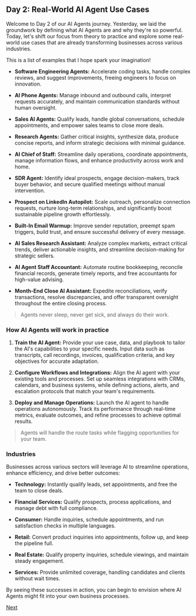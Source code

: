 ## Day 2: Real-World AI Agent Use Cases

Welcome to Day 2 of our AI Agents journey. Yesterday, we laid the groundwork by defining what AI Agents are and why they're so powerful. Today, let's shift our focus from theory to practice and explore some real-world use cases that are already transforming businesses across various industries.

This is a list of examples that I hope spark your imagination!

* **Software Engineering Agents:** Accelerate coding tasks, handle complex reviews, and suggest improvements, freeing engineers to focus on innovation.

* **AI Phone Agents:** Manage inbound and outbound calls, interpret requests accurately, and maintain communication standards without human oversight.

* **Sales AI Agents:** Qualify leads, handle global conversations, schedule appointments, and empower sales teams to close more deals.

* **Research Agents:** Gather critical insights, synthesize data, produce concise reports, and inform strategic decisions with minimal guidance.

* **AI Chief of Staff:** Streamline daily operations, coordinate appointments, manage information flows, and enhance productivity across work and home.

* **SDR Agent:** Identify ideal prospects, engage decision-makers, track buyer behavior, and secure qualified meetings without manual intervention.

* **Prospect on LinkedIn Autopilot:** Scale outreach, personalize connection requests, nurture long-term relationships, and significantly boost sustainable pipeline growth effortlessly.

* **Built-In Email Warmup:** Improve sender reputation, preempt spam triggers, build trust, and ensure successful delivery of every message.

* **AI Sales Research Assistant:** Analyze complex markets, extract critical trends, deliver actionable insights, and streamline decision-making for strategic sellers.

* **AI Agent Staff Accountant:** Automate routine bookkeeping, reconcile financial records, generate timely reports, and free accountants for high-value advising.

* **Month-End Close AI Assistant:** Expedite reconciliations, verify transactions, resolve discrepancies, and offer transparent oversight throughout the entire closing process.

> Agents never sleep, never get sick, and always do their work.

### How AI Agents will work in practice

1. **Train the AI Agent:** Provide your use case, data, and playbook to tailor the AI's capabilities to your specific needs. Input data such as transcripts, call recordings, invoices, qualification criteria, and key objectives for accurate adaptation.


2. **Configure Workflows and Integrations:** Align the AI agent with your existing tools and processes. Set up seamless integrations with CRMs, calendars, and business systems, while defining actions, alerts, and escalation protocols that match your team's requirements.


3. **Deploy and Manage Operations:** Launch the AI agent to handle operations autonomously. Track its performance through real-time metrics, evaluate outcomes, and refine processes to achieve optimal results.

> Agents will handle the route tasks while flagging opportunities for your team.

### Industries

Businesses across various sectors will leverage AI to streamline operations, enhance efficiency, and drive better outcomes:

* **Technology:** Instantly qualify leads, set appointments, and free the team to close deals.

* **Financial Services:** Qualify prospects, process applications, and manage debt with full compliance.

* **Consumer:** Handle inquiries, schedule appointments, and run satisfaction checks in multiple languages.

* **Retail:** Convert product inquiries into appointments, follow up, and keep the pipeline full.

* **Real Estate:** Qualify property inquiries, schedule viewings, and maintain steady engagement.

* **Services:** Provide unlimited coverage, handling candidates and clients without wait times.

By seeing these successes in action, you can begin to envision where AI Agents might fit into your own business processes.

[Next](03.md)
